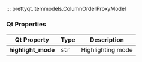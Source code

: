 ::: prettyqt.itemmodels.ColumnOrderProxyModel

### Qt Properties

| Qt Property         | Type                     | Description                        |
| --------------------|--------------------------| -----------------------------------|
| **highlight_mode**  | `str`                    | Highlighting mode                  |
